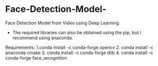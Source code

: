 # Face-Detection-Model-
Face Detection Model from Video using Deep Learning

* The required libraries can also be obtained using the pip, but i recommend using anaconda.

Requirements:
1.conda install -c conda-forge opencv
2. conda install -c anaconda cmake
3. conda install -c conda-forge dlib
4. conda install -c conda-forge face_recognition


